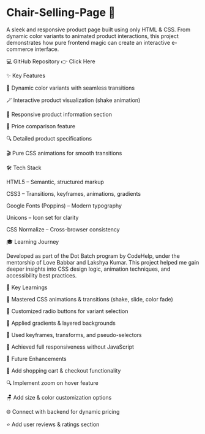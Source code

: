 # Chair-Selling-Page 🎨

A sleek and responsive product page built using only HTML & CSS.
From dynamic color variants to animated product interactions, this project demonstrates how pure frontend magic can create an interactive e-commerce interface.

💻 GitHub Repository 👉 Click Here

✨ Key Features

🎨 Dynamic color variants with seamless transitions

🪄 Interactive product visualization (shake animation)

🧾 Responsive product information section

💸 Price comparison feature

🔍 Detailed product specifications

🎬 Pure CSS animations for smooth transitions

🛠️ Tech Stack

HTML5 – Semantic, structured markup

CSS3 – Transitions, keyframes, animations, gradients

Google Fonts (Poppins) – Modern typography

Unicons – Icon set for clarity

CSS Normalize – Cross-browser consistency

🎓 Learning Journey

Developed as part of the Dot Batch program by CodeHelp, under the mentorship of Love Babbar and Lakshya Kumar.
This project helped me gain deeper insights into CSS design logic, animation techniques, and accessibility best practices.

🔑 Key Learnings

🧠 Mastered CSS animations & transitions (shake, slide, color fade)

🎨 Customized radio buttons for variant selection

🌈 Applied gradients & layered backgrounds

🔁 Used keyframes, transforms, and pseudo-selectors

📱 Achieved full responsiveness without JavaScript

🚀 Future Enhancements

🛒 Add shopping cart & checkout functionality

🔍 Implement zoom on hover feature

🪑 Add size & color customization options

🌐 Connect with backend for dynamic pricing

⭐ Add user reviews & ratings section
